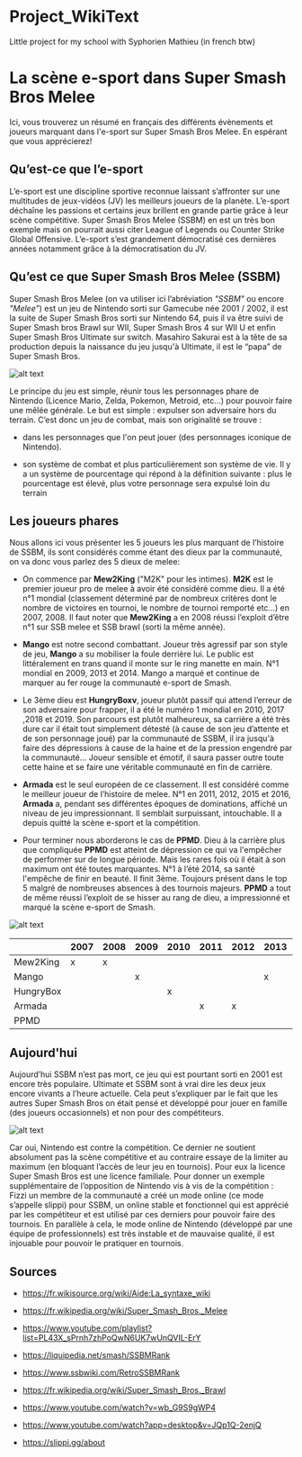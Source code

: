 # Project_WikiText
Little project for my school with Syphorien Mathieu (in french btw)

# La scène e-sport dans Super Smash Bros Melee

Ici, vous trouverez un résumé en français des différents évènements et joueurs marquant dans l'e-sport sur Super Smash Bros Melee. En espérant que vous apprécierez!

## Qu’est-ce que l’e-sport

L’e-sport est une discipline sportive reconnue laissant s’affronter sur une multitudes de jeux-vidéos (JV) les meilleurs joueurs de la planète. L’e-sport déchaîne les passions et certains jeux brillent en grande partie grâce à leur scène compétitive. Super Smash Bros Melee (SSBM) en est un très bon exemple mais on pourrait aussi citer League of Legends ou Counter Strike Global Offensive. L’e-sport s’est grandement démocratisé ces dernières années notamment grâce à la démocratisation du JV.

## Qu’est ce que Super Smash Bros Melee (SSBM)

Super Smash Bros Melee (on va utiliser ici l’abréviation *"SSBM"* ou encore *"Melee"*)  est un jeu de Nintendo sorti sur Gamecube née 2001 / 2002, il est la suite de Super Smash Bros sorti sur Nintendo 64, puis il va être suivi de Super Smash bros Brawl sur WII, Super Smash Bros 4 sur WII U et enfin Super Smash Bros Ultimate sur switch. Masahiro Sakurai est à la tête de sa production depuis la naissance du jeu jusqu'à Ultimate, il est le “papa” de Super Smash Bros.

![alt text](https://static.wikia.nocookie.net/la-scene-esport-dans-super-smash-bros-melee/images/2/23/PochetteSSBM.jpg/revision/latest/scale-to-width-down/180?cb=20201216092732&path-prefix=fr "Pochette de SSBM sur GameCube")

Le principe du jeu est simple, réunir tous les personnages phare de Nintendo (Licence Mario, Zelda, Pokemon, Metroid, etc…) pour pouvoir faire une mêlée générale. Le but est simple : expulser son adversaire hors du terrain. C’est donc un jeu de combat, mais son originalité se trouve :

- dans les personnages que l'on peut jouer (des personnages iconique de Nintendo).

- son système de combat et plus particulièrement son système de vie. Il y a un système de pourcentage qui répond à la définition suivante : plus le pourcentage est élevé, plus votre personnage sera expulsé loin du terrain

## Les joueurs phares

Nous allons ici vous présenter les 5 joueurs les plus marquant de l’histoire de SSBM, ils sont considérés comme étant des dieux par la communauté, on va donc vous parlez des 5 dieux de melee:

- On commence par **Mew2King** ("M2K" pour les intimes). **M2K** est le premier joueur pro de melee à avoir été considéré comme dieu. Il a été n°1 mondial (classement déterminé par de nombreux critères dont le nombre de victoires en tournoi, le nombre de tournoi remporté etc…) en 2007, 2008. Il faut noter que **Mew2King** a en 2008 réussi l’exploit d’être n°1 sur SSB melee et SSB brawl (sorti la même année).

- **Mango** est notre second combattant. Joueur très agressif par son style de jeu, **Mango** a su mobiliser la foule derrière lui. Le public est littéralement en trans quand il monte sur le ring manette en main. N°1 mondial en 2009, 2013 et 2014. Mango a marqué et continue de marquer au fer rouge la communauté e-sport de Smash.

- Le 3ème dieu est **HungryBoxv**, joueur plutôt passif qui attend l’erreur de son adversaire pour frapper, il a été le numéro 1 mondial en 2010, 2017 ,2018 et 2019. Son parcours est plutôt malheureux, sa carrière a été très dure car il était tout simplement détesté (à cause de son jeu d’attente et de son personnage joué) par la communauté de SSBM, il ira jusqu'à faire des dépressions à cause de la haine et de la pression engendré par la communauté… Joueur sensible et émotif, il saura passer outre toute cette haine et se faire une véritable communauté en fin de carrière.

- **Armada** est le seul européen de ce classement. Il est considéré comme le meilleur joueur de l’histoire de melee. N°1 en 2011, 2012, 2015 et 2016, **Armada** a, pendant ses différentes époques de dominations, affiché un niveau de jeu impressionnant. Il semblait surpuissant, intouchable. Il a depuis quitté la scène e-sport et la compétition.

- Pour terminer nous aborderons le cas de **PPMD**. Dieu à la carrière plus que compliquée **PPMD** est atteint de dépression ce qui va l'empêcher de performer sur de longue période. Mais les rares fois où il était à son maximum ont été toutes marquantes. N°1 à l’été 2014, sa santé l'empêche de finir en beauté. Il finit 3ème. Toujours présent dans le top 5 malgré de nombreuses absences à des tournois majeurs. **PPMD** a tout de même réussi l’exploit de se hisser au rang de dieu, a impressionné et marqué la scène e-sport de Smash.

![alt text](https://static.wikia.nocookie.net/la-scene-esport-dans-super-smash-bros-melee/images/6/60/SSBM_gods.jpg/revision/latest/scale-to-width-down/180?cb=20201216094500&path-prefix=fr "Représentation des 5 dieux de melee à travers leur personnages")

|           | 2007 | 2008 | 2009 | 2010 | 2011 | 2012 | 2013 | 2014 | 2015 | 2016 | 2017 | 2018 | 2019 |
|-----------|------|------|------|------|------|------|------|------|------|------|------|------|------|
| Mew2King  |  x   | x    |      |      |      |      |      |      |      |      |      |      |      |
| Mango     |      |      |  x   |      |      |      |  x   |  x   |      |      |      |      |      |
| HungryBox |      |      |      |  x   |      |      |      |      |      |      |   x  |   x  |   x  |
| Armada    |      |      |      |      |  x   |   x  |      |      |   x  |   x  |      |      |      |
| PPMD      |      |      |      |      |      |      |      |      |      |      |      |      |      |

## Aujourd'hui

Aujourd’hui SSBM n’est pas mort, ce jeu qui est pourtant sorti en 2001 est encore très populaire. Ultimate et SSBM sont à vrai dire les deux jeux encore vivants a l’heure actuelle. Cela peut s’expliquer par le fait que les autres Super Smash Bros on était pensé et développé pour jouer en famille (des joueurs occasionnels) et non pour des compétiteurs.

![alt text](https://static.wikia.nocookie.net/la-scene-esport-dans-super-smash-bros-melee/images/8/8c/SSBU_tournoi.jpg/revision/latest/scale-to-width-down/180?cb=20201216101059&path-prefix=fr "Scène d'un tournoi Smash")

Car oui, Nintendo est contre la compétition. Ce dernier ne soutient absolument pas la scène compétitive et au contraire essaye de la limiter au maximum (en bloquant l’accès de leur jeu en tournois). Pour eux la licence Super Smash Bros est une licence familiale. Pour donner un exemple supplémentaire de l’opposition  de Nintendo vis à vis de la compétition : Fizzi un membre de la communauté a créé un mode online (ce mode s’appelle slippi) pour SSBM, un online stable et fonctionnel qui est apprécié par les compétiteur et est utilisé par ces derniers pour pouvoir faire des tournois. En parallèle  à cela, le mode online de Nintendo (développé par une équipe de professionnels) est très instable et de mauvaise qualité, il est injouable pour pouvoir le pratiquer en tournois.

## Sources

- https://fr.wikisource.org/wiki/Aide:La_syntaxe_wiki

- https://fr.wikipedia.org/wiki/Super_Smash_Bros._Melee

- https://www.youtube.com/playlist?list=PL43X_sPrnh7zhPoQwN6UK7wUnQVIL-ErY

- https://liquipedia.net/smash/SSBMRank

- https://www.ssbwiki.com/RetroSSBMRank

- https://fr.wikipedia.org/wiki/Super_Smash_Bros._Brawl

- https://www.youtube.com/watch?v=wb_G9S9gWP4

- https://www.youtube.com/watch?app=desktop&v=JQp1Q-2enjQ

- https://slippi.gg/about
